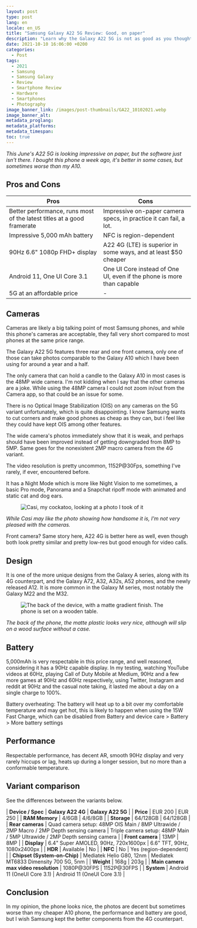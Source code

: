 ```yaml
---
layout: post
type: post
lang: en
locale: en_US
title: "Samsung Galaxy A22 5G Review: Good, on paper"
description: "Learn why the Galaxy A22 5G is not as good as you thought."
date: 2021-10-10 16:06:00 +0200
categories:
  - Post
tags:
  - 2021
  - Samsung
  - Samsung Galaxy
  - Review
  - Smartphone Review
  - Hardware
  - Smartphones
  - Photography
image_banner_link: /images/post-thumbnails/GA22_10102021.webp
image_banner_alt: 
metadata_proglang:
metadata_platforms:
metadata_timespan:
toc: true
---
```


*This June's A22 5G is looking impressive on paper, but the software just isn't there. I bought this phone a week ago, it's better in some cases, but sometimes worse than my A10.*

## Pros and Cons

| **Pros** | **Cons** |
| -------- | -------- |
| Better performance, runs most of the latest titles at a good framerate | Impressive on-paper camera specs, in practice it can fail, a lot. |
| Impressive 5,000 mAh battery | NFC is region-dependent |
| 90Hz 6.6" 1080p FHD+ display | A22 4G (LTE) is superior in some ways, and at least $50 cheaper |
| Android 11, One UI Core 3.1 | One UI Core instead of One UI, even if the phone is more than capable |
| 5G at an affordable price | - |

## Cameras
Cameras are likely a big talking point of most Samsung phones, and while this phone's cameras are acceptable, they fall very short compared to most phones at the same price range.

The Galaxy A22 5G features three rear and one front camera, only one of those can take photos comparable to the Galaxy A10 which I have been using for around a year and a half.

The only camera that can hold a candle to the Galaxy A10 in most cases is the 48MP wide camera. I'm not kidding when I say that the other cameras are a joke. While using the 48MP camera I could not zoom in/out from the Camera app, so that could be an issue for some.

There is no Optical Image Stabilization (OIS) on any cameras on the 5G variant unfortunately, which is quite disappointing. I know Samsung wants to cut corners and make good phones as cheap as they can, but i feel like they could have kept OIS among other features.

The wide camera's photos immediately show that it is weak, and perhaps should have been improved instead of getting downgraded from 8MP to 5MP. Same goes for the nonexistent 2MP macro camera from the 4G variant.

The video resolution is pretty uncommon, 1152P@30Fps, something I've rarely, if ever, encountered before.

It has a Night Mode which is more like Night Vision to me sometimes, a basic Pro mode, Panorama and a Snapchat ripoff mode with animated and static cat and dog ears.

<figure class="image-frame">
  <img class="post-image-size" src="{{ site.baseurl }}/images/post-media/20211009-210308.webp" alt="Casi, my cockatoo, looking at a photo I took of it" title="Casi, my cockatoo, looking at a photo I took of it">
  <div class="image-frame-buttons">
    <a data-nolink class="image-frame-button rem1 bold grotesk" href="{{ site.baseurl }}/images/post-media/20211009-210308.webp" title="Maximize the image"><i data-lucide="maximize"></i></a>
    <a data-nolink class="image-frame-button rem1 bold grotesk" href="https://raw.githubusercontent.com/alextecplayz/alextecplayz.github.io-media/refs/heads/main/images/20211009-210308.jpg" title="Full resolution image"><i data-lucide="image-upscale"></i></a>
  </div>
</figure>

*While Casi may like the photo showing how handsome it is, I'm not very pleased with the cameras.*

Front camera? Same story here, A22 4G is better here as well, even though both look pretty similar and pretty low-res but good enough for video calls.

## Design
It is one of the more unique designs from the Galaxy A series, along with its 4G counterpart, and the Galaxy A72, A32, A32s, A52 phones, and the newly released A12. It is more common in the Galaxy M series, most notably the Galaxy M22 and the M32.

<figure class="image-frame">
  <img class="post-image-size" src="{{ site.baseurl }}/images/post-media/20211009-135710.webp" alt="The back of the device, with a matte gradient finish. The phone is set on a wooden table." title="The back of the device, with a matte gradient finish. The phone is set on a wooden table.">
  <div class="image-frame-buttons">
    <a data-nolink class="image-frame-button rem1 bold grotesk" href="{{ site.baseurl }}/images/post-media/20211009-135710.webp" title="Maximize the image"><i data-lucide="maximize"></i></a>
    <a data-nolink class="image-frame-button rem1 bold grotesk" href="https://raw.githubusercontent.com/alextecplayz/alextecplayz.github.io-media/refs/heads/main/images/20211009-135710.jpg" title="Full resolution image"><i data-lucide="image-upscale"></i></a>
  </div>
</figure>

*The back of the phone, the matte plastic looks very nice, although will slip on a wood surface without a case.*

## Battery
5,000mAh is very respectable in this price range, and well reasoned, considering it has a 90Hz capable display. In my testing, watching YouTube videos at 60Hz, playing Call of Duty Mobile at Medium, 90Hz and a few more games at 90Hz and 60Hz respectively, using Twitter, Instagram and reddit at 90Hz and the casual note taking, it lasted me about a day on a single charge to 100%.

Battery overheating: The battery will heat up to a bit over my comfortable temperature and may get hot, this is likely to happen when using the 15W Fast Charge, which can be disabled from Battery and device care > Battery > More battery settings

## Performance
Respectable performance, has decent AR, smooth 90Hz display and very rarely hiccups or lag, heats up during a longer session, but no more than a conformable temperature.

## Variant comparison
See the differences between the variants below.

| **Device / Spec** | **Galaxy A22 4G** | **Galaxy A22 5G** |
| **Price** | EUR 200 | EUR 250 |
| **RAM Memory** | 4/6GB | 4/6/8GB |
| **Storage** | 64/128GB | 64/128GB |
| **Rear cameras** | Quad camera setup: 48MP OIS Main / 8MP Ultrawide / 2MP Macro / 2MP Depth sensing camera | Triple camera setup: 48MP Main / 5MP Ultrawide / 2MP Depth sensing camera |
| **Front camera** | 13MP | 8MP |
| **Display** | 6.4" Super AMOLED, 90Hz, 720x1600px | 6.6" TFT, 90Hz, 1080x2400px |
| **HDR** | Available | No |
| **NFC** | No | Yes (region-dependent) |
| **Chipset (System-on-Chip)** | Mediatek Helio G80, 12nm | Mediatek MT6833 Dimensity 700 5G, 5nm |
| **Weight** | 168g | 203g |
| **Main camera max video resolution** | 1080P@30FPS | 1152P@30FPS |
| **System** | Android 11 (OneUI Core 3.1) | Android 11 (OneUI Core 3.1) |

## Conclusion
In my opinion, the phone looks nice, the photos are decent but sometimes worse than my cheaper A10 phone, the performance and battery are good, but I wish Samsung kept the better components from the 4G counterpart.
